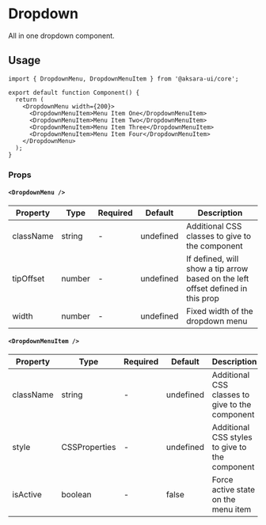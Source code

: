 # Dropdown

All in one dropdown component.

## Usage

```tsx
import { DropdownMenu, DropdownMenuItem } from '@aksara-ui/core';

export default function Component() {
  return (
    <DropdownMenu width={200}>
      <DropdownMenuItem>Menu Item One</DropdownMenuItem>
      <DropdownMenuItem>Menu Item Two</DropdownMenuItem>
      <DropdownMenuItem>Menu Item Three</DropdownMenuItem>
      <DropdownMenuItem>Menu Item Four</DropdownMenuItem>
    </DropdownMenu>
  );
}
```

### Props

#### `<DropdownMenu />`

| Property  | Type   | Required | Default   | Description                                                                     |
| --------- | ------ | -------- | --------- | ------------------------------------------------------------------------------- |
| className | string | -        | undefined | Additional CSS classes to give to the component                                 |
| tipOffset | number | -        | undefined | If defined, will show a tip arrow based on the left offset defined in this prop |
| width     | number | -        | undefined | Fixed width of the dropdown menu                                                |

#### `<DropdownMenuItem />`

| Property  | Type          | Required | Default   | Description                                     |
| --------- | ------------- | -------- | --------- | ----------------------------------------------- |
| className | string        | -        | undefined | Additional CSS classes to give to the component |
| style     | CSSProperties | -        | undefined | Additional CSS styles to give to the component  |
| isActive  | boolean       | -        | false     | Force active state on the menu item             |
